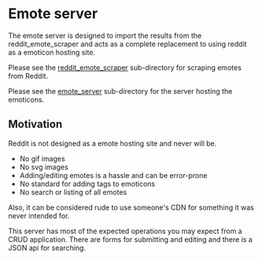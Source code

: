 # Emote server

The emote server is designed to import the results from the reddit_emote_scraper and acts as a complete replacement to using reddit as a emoticon hosting site.

Please see the [reddit_emote_scraper](reddit_emote_scraper) sub-directory for scraping emotes from Reddit.

Please see the [emote_server](emote_server) sub-directory for the server hosting the emoticons.

## Motivation

Reddit is not designed as a emote hosting site and never will be.

* No gif images
* No svg images
* Adding/editing emotes is a hassle and can be error-prone
* No standard for adding tags to emoticons
* No search or listing of all emotes

Also, it can be considered rude to use someone's CDN for something it was never intended for.

This server has most of the expected operations you may expect from a CRUD application. There are forms for submitting and editing and there is a JSON api for searching.

